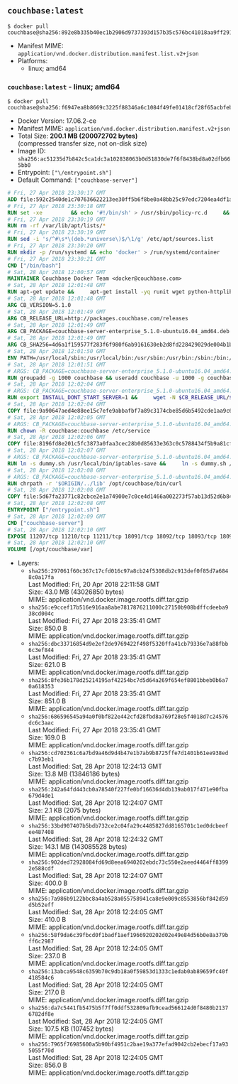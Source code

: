 ## `couchbase:latest`

```console
$ docker pull couchbase@sha256:892e8b335b40ec1b2906d9737393d157b35c576bc41018aa9ff2916c4229b7df
```

-	Manifest MIME: `application/vnd.docker.distribution.manifest.list.v2+json`
-	Platforms:
	-	linux; amd64

### `couchbase:latest` - linux; amd64

```console
$ docker pull couchbase@sha256:f6947ea8b8669c3225f88346a6c1084f49fe01418cf28f65acbfeb6e21ef3438
```

-	Docker Version: 17.06.2-ce
-	Manifest MIME: `application/vnd.docker.distribution.manifest.v2+json`
-	Total Size: **200.1 MB (200072702 bytes)**  
	(compressed transfer size, not on-disk size)
-	Image ID: `sha256:ac51235d7b842c5ca1dc3a102838063b0d51830de7f6f8438bd8a02dfb665bb0`
-	Entrypoint: `["\/entrypoint.sh"]`
-	Default Command: `["couchbase-server"]`

```dockerfile
# Fri, 27 Apr 2018 23:30:17 GMT
ADD file:592c2540de1c707636622213ee30ff5b6f8be0a48bb25c97edc7204ea4df1a81 in / 
# Fri, 27 Apr 2018 23:30:18 GMT
RUN set -xe 		&& echo '#!/bin/sh' > /usr/sbin/policy-rc.d 	&& echo 'exit 101' >> /usr/sbin/policy-rc.d 	&& chmod +x /usr/sbin/policy-rc.d 		&& dpkg-divert --local --rename --add /sbin/initctl 	&& cp -a /usr/sbin/policy-rc.d /sbin/initctl 	&& sed -i 's/^exit.*/exit 0/' /sbin/initctl 		&& echo 'force-unsafe-io' > /etc/dpkg/dpkg.cfg.d/docker-apt-speedup 		&& echo 'DPkg::Post-Invoke { "rm -f /var/cache/apt/archives/*.deb /var/cache/apt/archives/partial/*.deb /var/cache/apt/*.bin || true"; };' > /etc/apt/apt.conf.d/docker-clean 	&& echo 'APT::Update::Post-Invoke { "rm -f /var/cache/apt/archives/*.deb /var/cache/apt/archives/partial/*.deb /var/cache/apt/*.bin || true"; };' >> /etc/apt/apt.conf.d/docker-clean 	&& echo 'Dir::Cache::pkgcache ""; Dir::Cache::srcpkgcache "";' >> /etc/apt/apt.conf.d/docker-clean 		&& echo 'Acquire::Languages "none";' > /etc/apt/apt.conf.d/docker-no-languages 		&& echo 'Acquire::GzipIndexes "true"; Acquire::CompressionTypes::Order:: "gz";' > /etc/apt/apt.conf.d/docker-gzip-indexes 		&& echo 'Apt::AutoRemove::SuggestsImportant "false";' > /etc/apt/apt.conf.d/docker-autoremove-suggests
# Fri, 27 Apr 2018 23:30:19 GMT
RUN rm -rf /var/lib/apt/lists/*
# Fri, 27 Apr 2018 23:30:19 GMT
RUN sed -i 's/^#\s*\(deb.*universe\)$/\1/g' /etc/apt/sources.list
# Fri, 27 Apr 2018 23:30:20 GMT
RUN mkdir -p /run/systemd && echo 'docker' > /run/systemd/container
# Fri, 27 Apr 2018 23:30:21 GMT
CMD ["/bin/bash"]
# Sat, 28 Apr 2018 12:00:57 GMT
MAINTAINER Couchbase Docker Team <docker@couchbase.com>
# Sat, 28 Apr 2018 12:01:48 GMT
RUN apt-get update &&     apt-get install -yq runit wget python-httplib2 chrpath     lsof lshw sysstat net-tools numactl  &&     apt-get autoremove && apt-get clean &&     rm -rf /var/lib/apt/lists/* /tmp/* /var/tmp/*
# Sat, 28 Apr 2018 12:01:48 GMT
ARG CB_VERSION=5.1.0
# Sat, 28 Apr 2018 12:01:49 GMT
ARG CB_RELEASE_URL=http://packages.couchbase.com/releases
# Sat, 28 Apr 2018 12:01:49 GMT
ARG CB_PACKAGE=couchbase-server-enterprise_5.1.0-ubuntu16.04_amd64.deb
# Sat, 28 Apr 2018 12:01:49 GMT
ARG CB_SHA256=4d6a1f159577f283f6f980f6ab9161630eb2d8fd228429029de004b1be46ad76
# Sat, 28 Apr 2018 12:01:50 GMT
ENV PATH=/usr/local/sbin:/usr/local/bin:/usr/sbin:/usr/bin:/sbin:/bin:/opt/couchbase/bin:/opt/couchbase/bin/tools:/opt/couchbase/bin/install
# Sat, 28 Apr 2018 12:01:51 GMT
# ARGS: CB_PACKAGE=couchbase-server-enterprise_5.1.0-ubuntu16.04_amd64.deb CB_RELEASE_URL=http://packages.couchbase.com/releases CB_SHA256=4d6a1f159577f283f6f980f6ab9161630eb2d8fd228429029de004b1be46ad76 CB_VERSION=5.1.0
RUN groupadd -g 1000 couchbase && useradd couchbase -u 1000 -g couchbase -M
# Sat, 28 Apr 2018 12:02:04 GMT
# ARGS: CB_PACKAGE=couchbase-server-enterprise_5.1.0-ubuntu16.04_amd64.deb CB_RELEASE_URL=http://packages.couchbase.com/releases CB_SHA256=4d6a1f159577f283f6f980f6ab9161630eb2d8fd228429029de004b1be46ad76 CB_VERSION=5.1.0
RUN export INSTALL_DONT_START_SERVER=1 &&     wget -N $CB_RELEASE_URL/$CB_VERSION/$CB_PACKAGE &&     echo "$CB_SHA256  $CB_PACKAGE" | sha256sum -c - &&     dpkg -i ./$CB_PACKAGE && rm -f ./$CB_PACKAGE
# Sat, 28 Apr 2018 12:02:04 GMT
COPY file:9a90647aed4e88ee15c7efe9abbafbf7a89c3174cbe85d6b5492cde1aa9c6355 in /etc/service/couchbase-server/run 
# Sat, 28 Apr 2018 12:02:05 GMT
# ARGS: CB_PACKAGE=couchbase-server-enterprise_5.1.0-ubuntu16.04_amd64.deb CB_RELEASE_URL=http://packages.couchbase.com/releases CB_SHA256=4d6a1f159577f283f6f980f6ab9161630eb2d8fd228429029de004b1be46ad76 CB_VERSION=5.1.0
RUN chown -R couchbase:couchbase /etc/service
# Sat, 28 Apr 2018 12:02:06 GMT
COPY file:8196fd8e201c5fc3873a0faa3cec28b0d85633e363c0c5788434f5b9a81cfa5b in /usr/local/bin/ 
# Sat, 28 Apr 2018 12:02:07 GMT
# ARGS: CB_PACKAGE=couchbase-server-enterprise_5.1.0-ubuntu16.04_amd64.deb CB_RELEASE_URL=http://packages.couchbase.com/releases CB_SHA256=4d6a1f159577f283f6f980f6ab9161630eb2d8fd228429029de004b1be46ad76 CB_VERSION=5.1.0
RUN ln -s dummy.sh /usr/local/bin/iptables-save &&     ln -s dummy.sh /usr/local/bin/lvdisplay &&     ln -s dummy.sh /usr/local/bin/vgdisplay &&     ln -s dummy.sh /usr/local/bin/pvdisplay
# Sat, 28 Apr 2018 12:02:08 GMT
# ARGS: CB_PACKAGE=couchbase-server-enterprise_5.1.0-ubuntu16.04_amd64.deb CB_RELEASE_URL=http://packages.couchbase.com/releases CB_SHA256=4d6a1f159577f283f6f980f6ab9161630eb2d8fd228429029de004b1be46ad76 CB_VERSION=5.1.0
RUN chrpath -r '$ORIGIN/../lib' /opt/couchbase/bin/curl
# Sat, 28 Apr 2018 12:02:08 GMT
COPY file:5d67fa23771c82cbce2e1a74900e7c0ce4d1466a002273f57ab13d52d6b844b3 in / 
# Sat, 28 Apr 2018 12:02:08 GMT
ENTRYPOINT ["/entrypoint.sh"]
# Sat, 28 Apr 2018 12:02:09 GMT
CMD ["couchbase-server"]
# Sat, 28 Apr 2018 12:02:10 GMT
EXPOSE 11207/tcp 11210/tcp 11211/tcp 18091/tcp 18092/tcp 18093/tcp 18094/tcp 8091/tcp 8092/tcp 8093/tcp 8094/tcp
# Sat, 28 Apr 2018 12:02:10 GMT
VOLUME [/opt/couchbase/var]
```

-	Layers:
	-	`sha256:297061f60c367c17cfd016c97a8cb24f5308db2c913def0f85d7a6848c0a17fa`  
		Last Modified: Fri, 20 Apr 2018 22:11:58 GMT  
		Size: 43.0 MB (43026850 bytes)  
		MIME: application/vnd.docker.image.rootfs.diff.tar.gzip
	-	`sha256:e9ccef17b516e916aa8abe7817876211000c27150b908bdffcdeeba938cd004c`  
		Last Modified: Fri, 27 Apr 2018 23:35:41 GMT  
		Size: 850.0 B  
		MIME: application/vnd.docker.image.rootfs.diff.tar.gzip
	-	`sha256:dbc33716854d9e2ef2de9769422f498f5320ffa41cb79336e7a88fbb6c3ef844`  
		Last Modified: Fri, 27 Apr 2018 23:35:41 GMT  
		Size: 621.0 B  
		MIME: application/vnd.docker.image.rootfs.diff.tar.gzip
	-	`sha256:8fe36b178d25214195af42254bc7d5d64a269f654ef8801bbeb0b6a70a618353`  
		Last Modified: Fri, 27 Apr 2018 23:35:41 GMT  
		Size: 851.0 B  
		MIME: application/vnd.docker.image.rootfs.diff.tar.gzip
	-	`sha256:686596545a94a0f0bf822e442cfd28fbd8a769f28e5f4018d7c24576dc6c3aac`  
		Last Modified: Fri, 27 Apr 2018 23:35:41 GMT  
		Size: 169.0 B  
		MIME: application/vnd.docker.image.rootfs.diff.tar.gzip
	-	`sha256:cd702361c6a7bd9a46d9d4b47e1b7ab9b8725ffe7d1401b61ee938edc7b93eb1`  
		Last Modified: Sat, 28 Apr 2018 12:24:13 GMT  
		Size: 13.8 MB (13846186 bytes)  
		MIME: application/vnd.docker.image.rootfs.diff.tar.gzip
	-	`sha256:242a64fd443cb0a78540f227fe0bf16636d4db139ab017f471e90fba679d4de1`  
		Last Modified: Sat, 28 Apr 2018 12:24:07 GMT  
		Size: 2.1 KB (2075 bytes)  
		MIME: application/vnd.docker.image.rootfs.diff.tar.gzip
	-	`sha256:33bd907407b5bdb732ce2c04fa29c4485827dd8165701c1ed0dcbeefee487408`  
		Last Modified: Sat, 28 Apr 2018 12:24:32 GMT  
		Size: 143.1 MB (143085528 bytes)  
		MIME: application/vnd.docker.image.rootfs.diff.tar.gzip
	-	`sha256:902ded72928084fd69d8eea6940202ebdc73c550e2aeed4464ff83992e588cdf`  
		Last Modified: Sat, 28 Apr 2018 12:24:07 GMT  
		Size: 400.0 B  
		MIME: application/vnd.docker.image.rootfs.diff.tar.gzip
	-	`sha256:7a986b9122bbc8a4ab528a055758941ca8e9e009c8553856bf842d59d5b52eff`  
		Last Modified: Sat, 28 Apr 2018 12:24:05 GMT  
		Size: 410.0 B  
		MIME: application/vnd.docker.image.rootfs.diff.tar.gzip
	-	`sha256:58f9da6c39fbcd0f1badf1aef1966920202d02e49e84d56b0e8a379bff6c2987`  
		Last Modified: Sat, 28 Apr 2018 12:24:05 GMT  
		Size: 237.0 B  
		MIME: application/vnd.docker.image.rootfs.diff.tar.gzip
	-	`sha256:13abca9548c6359b70c9db18a0f59853d1333c1edab0ab89659fc40f418584c6`  
		Last Modified: Sat, 28 Apr 2018 12:24:05 GMT  
		Size: 217.0 B  
		MIME: application/vnd.docker.image.rootfs.diff.tar.gzip
	-	`sha256:da7c5441fb5475b5f7ff0ddf532809afb9cead566124d0f8480b21376782df8e`  
		Last Modified: Sat, 28 Apr 2018 12:24:05 GMT  
		Size: 107.5 KB (107452 bytes)  
		MIME: application/vnd.docker.image.rootfs.diff.tar.gzip
	-	`sha256:7965f76985600a5b90bf4951c2bae19a377efad9042cb2ebecf17a935055f70d`  
		Last Modified: Sat, 28 Apr 2018 12:24:05 GMT  
		Size: 856.0 B  
		MIME: application/vnd.docker.image.rootfs.diff.tar.gzip
